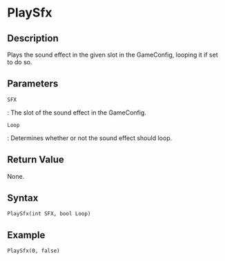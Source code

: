# PlaySfx

## Description
Plays the sound effect in the given slot in the GameConfig, looping it if set to do so.

## Parameters
`SFX`

:   The slot of the sound effect in the GameConfig.

`Loop`

:   Determines whether or not the sound effect should loop.

## Return Value
None.

## Syntax
```
PlaySfx(int SFX, bool Loop)
```

## Example
```
PlaySfx(0, false)
```
